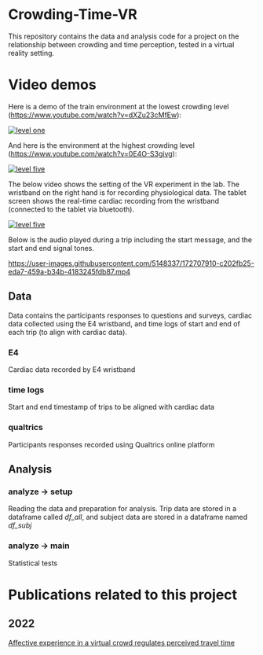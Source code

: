 # Crowding-Time-VR
This repository contains the data and analysis code for a project on the relationship between crowding and time perception, tested in a virtual reality setting.

# Video demos
Here is a demo of the train environment at the lowest crowding level (https://www.youtube.com/watch?v=dXZu23cMfEw): 

[![level one](https://img.youtube.com/vi/dXZu23cMfEw/0.jpg)](https://www.youtube.com/watch?v=dXZu23cMfEw)


And here is the environment at the highest crowding level (https://www.youtube.com/watch?v=0E4O-S3givg): 

[![level five](https://img.youtube.com/vi/0E4O-S3givg/0.jpg)](https://www.youtube.com/watch?v=0E4O-S3givg)


The below video shows the setting of the VR experiment in the lab. The wristband on the right hand is for recording physiological data. The tablet screen shows the real-time cardiac recording from the wristband (connected to the tablet via bluetooth).

[![level five](https://img.youtube.com/vi/Rc7tcL7Pz60/0.jpg)](https://www.youtube.com/watch?v=Rc7tcL7Pz60)


Below is the audio played during a trip including the start message, and the start and end signal tones.

https://user-images.githubusercontent.com/5148337/172707910-c202fb25-eda7-459a-b34b-4183245fdb87.mp4






## Data
Data contains the participants responses to questions and surveys, cardiac data collected using the E4 wristband, and time logs of start and end of each trip (to align with cardiac data).

### E4
Cardiac data recorded by E4 wristband

### time logs
Start and end timestamp of trips to be aligned with cardiac data

### qualtrics
Participants responses recorded using Qualtrics online platform

## Analysis

### analyze -> setup
Reading the data and preparation for analysis. Trip data are stored in a dataframe called *df_all*, and subject data are stored in a dataframe named *df_subj*

### analyze -> main
Statistical tests

# Publications related to this project
## 2022
[Affective experience in a virtual crowd regulates perceived travel time](https://doi.org/10.1007/s10055-022-00713-8)
